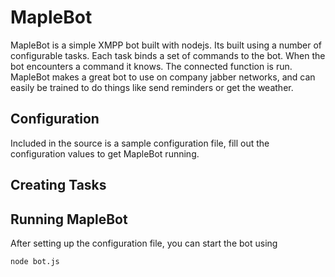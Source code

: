 MapleBot
==========

MapleBot is a simple XMPP bot built with nodejs.  Its built using a
number of configurable tasks.  Each task binds a set of commands to the
bot.  When the bot encounters a command it knows.  The connected
function is run.  MapleBot makes a great bot to use on company jabber
networks, and can easily be trained to do things like send reminders or
get the weather.

Configuration
-------------

Included in the source is a sample configuration file,  fill out the
configuration values to get MapleBot running.

Creating Tasks
--------------


Running MapleBot
----------------

After setting up the configuration file, you can start the bot using

	node bot.js

